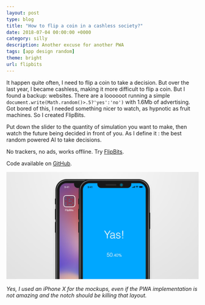 ```yaml
---
layout: post
type: blog
title: "How to flip a coin in a cashless society?"
date: 2018-07-04 00:00:00 +0000
category: silly
description: Another excuse for another PWA
tags: [app design random]
theme: bright
url: flipbits
---
```

It happen quite often, I need to flip a coin to take a decision. But over the last year, I became cashless, making it more difficult to flip a coin. But I found a backup: websites. There are a loooooot running a simple `document.write(Math.random()>.5?'yes':'no')` with 1.6Mb of advertising. Got bored of this, I needed something nicer to watch, as hypnotic as fruit machines. So I created FlipBits. 

Put down the slider to the quantity of simulation you want to make, then watch the future being decided in front of you. As I define it : the best random powered AI to take decisions.

No trackers, no ads, works offline. Try [FlipBits](https://maxwellito.github.io/flipbits).

Code available on [GitHub](https://github.com/maxwellito/flipbits).

![FlipBits PWA preview](/data/blog/flipbits.jpg)

*Yes, I used an iPhone X for the mockups, even if the PWA implementation is not amazing and the notch should be killing that layout.*